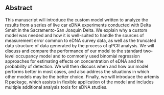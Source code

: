 ## Abstract

This manuscript will introduce the custom model written to analyze the
results from a series of live car eDNA experiments conducted with
Delta Smelt in the Sacramento-San Joaquin Delta.  We explain why a
custom model was needed and how it is well-suited to handle the
sources of measurement error common to eDNA survey data, as well as
the truncated data structure of data generated by the process of qPCR
analysis.  We will discuss and compare the performance of our model to
the standard two-level occupancy model and to commonly used binomial
regression approaches for estimating effects on concentration of eDNA
and the probability of detection.  We will then discuss when and how
our model performs better in most cases, and also address the
situations in which other models may be the better choice.  Finally,
we will introduce the artemis R package, which assists in flexible
application of the model and includes multiple additional analysis
tools for eDNA studies.
